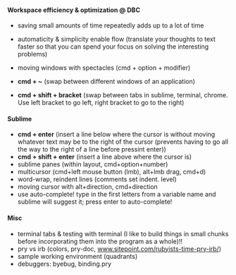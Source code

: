 #### Workspace efficiency & optimization @ DBC
* saving small amounts of time repeatedly adds up to a lot of time
* automaticity & simplicity enable flow (translate your thoughts to text faster so that you can spend your focus on solving the interesting problems)

* moving windows with spectacles (cmd + option + modifier)
* **cmd + ~** (swap between different windows of an application)
* **cmd + shift + bracket** (swap between tabs in sublime, terminal, chrome. Use left bracket to go left, right bracket to go to the right)

#### Sublime
* **cmd + enter** (insert a line below where the cursor is without moving whatever text may be to the right of the cursor (prevents having to go all the way to the right of a line before pressint enter))
* **cmd + shift + enter** (insert a line above where the cursor is)
* sublime panes (within layout, cmd+option+number)
* multicursor (cmd+left mouse button (lmb), alt+lmb drag, cmd+d)
* word-wrap, reindent lines (comments set indent. level)
* moving cursor with alt+direction, cmd+direction
* use auto-complete! type in the first letters from a variable name and sublime will suggest it; press enter to auto-complete!

#### Misc
* terminal tabs & testing with terminal (I like to build things in small chunks before incorporating them into the program as a whole)!!
* pry vs irb (colors, pry-doc, www.sitepoint.com/rubyists-time-pry-irb/)
* sample working environment (quadrants)
* debuggers: byebug, binding.pry